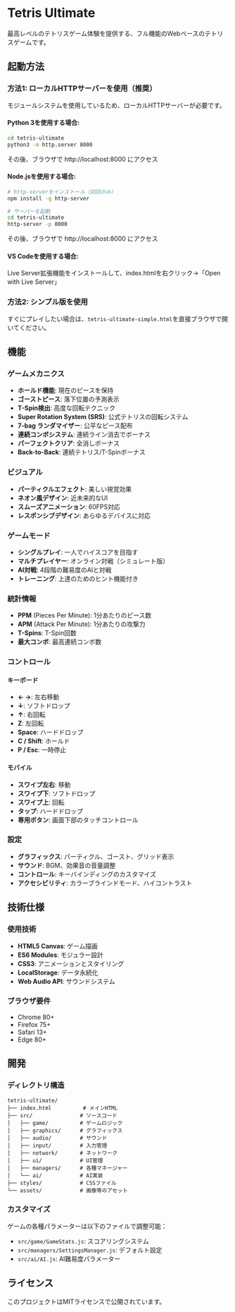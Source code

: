 # Tetris Ultimate

最高レベルのテトリスゲーム体験を提供する、フル機能のWebベースのテトリスゲームです。

## 起動方法

### 方法1: ローカルHTTPサーバーを使用（推奨）

モジュールシステムを使用しているため、ローカルHTTPサーバーが必要です。

#### Python 3を使用する場合:
```bash
cd tetris-ultimate
python3 -m http.server 8000
```
その後、ブラウザで http://localhost:8000 にアクセス

#### Node.jsを使用する場合:
```bash
# http-serverをインストール（初回のみ）
npm install -g http-server

# サーバーを起動
cd tetris-ultimate
http-server -p 8000
```
その後、ブラウザで http://localhost:8000 にアクセス

#### VS Codeを使用する場合:
Live Server拡張機能をインストールして、index.htmlを右クリック→「Open with Live Server」

### 方法2: シンプル版を使用

すぐにプレイしたい場合は、`tetris-ultimate-simple.html`を直接ブラウザで開いてください。

## 機能

### ゲームメカニクス
- **ホールド機能**: 現在のピースを保持
- **ゴーストピース**: 落下位置の予測表示
- **T-Spin検出**: 高度な回転テクニック
- **Super Rotation System (SRS)**: 公式テトリスの回転システム
- **7-bag ランダマイザー**: 公平なピース配布
- **連続コンボシステム**: 連続ライン消去でボーナス
- **パーフェクトクリア**: 全消しボーナス
- **Back-to-Back**: 連続テトリス/T-Spinボーナス

### ビジュアル
- **パーティクルエフェクト**: 美しい視覚効果
- **ネオン風デザイン**: 近未来的なUI
- **スムーズアニメーション**: 60FPS対応
- **レスポンシブデザイン**: あらゆるデバイスに対応

### ゲームモード
- **シングルプレイ**: 一人でハイスコアを目指す
- **マルチプレイヤー**: オンライン対戦（シミュレート版）
- **AI対戦**: 4段階の難易度のAIと対戦
- **トレーニング**: 上達のためのヒント機能付き

### 統計情報
- **PPM** (Pieces Per Minute): 1分あたりのピース数
- **APM** (Attack Per Minute): 1分あたりの攻撃力
- **T-Spins**: T-Spin回数
- **最大コンボ**: 最高連続コンボ数

### コントロール

#### キーボード
- **← →**: 左右移動
- **↓**: ソフトドロップ
- **↑**: 右回転
- **Z**: 左回転
- **Space**: ハードドロップ
- **C / Shift**: ホールド
- **P / Esc**: 一時停止

#### モバイル
- **スワイプ左右**: 移動
- **スワイプ下**: ソフトドロップ
- **スワイプ上**: 回転
- **タップ**: ハードドロップ
- **専用ボタン**: 画面下部のタッチコントロール

### 設定
- **グラフィックス**: パーティクル、ゴースト、グリッド表示
- **サウンド**: BGM、効果音の音量調整
- **コントロール**: キーバインディングのカスタマイズ
- **アクセシビリティ**: カラーブラインドモード、ハイコントラスト

## 技術仕様

### 使用技術
- **HTML5 Canvas**: ゲーム描画
- **ES6 Modules**: モジュラー設計
- **CSS3**: アニメーションとスタイリング
- **LocalStorage**: データ永続化
- **Web Audio API**: サウンドシステム

### ブラウザ要件
- Chrome 80+
- Firefox 75+
- Safari 13+
- Edge 80+

## 開発

### ディレクトリ構造
```
tetris-ultimate/
├── index.html          # メインHTML
├── src/               # ソースコード
│   ├── game/          # ゲームロジック
│   ├── graphics/      # グラフィックス
│   ├── audio/         # サウンド
│   ├── input/         # 入力管理
│   ├── network/       # ネットワーク
│   ├── ui/            # UI管理
│   ├── managers/      # 各種マネージャー
│   └── ai/            # AI実装
├── styles/            # CSSファイル
└── assets/            # 画像等のアセット
```

### カスタマイズ
ゲームの各種パラメーターは以下のファイルで調整可能：
- `src/game/GameStats.js`: スコアリングシステム
- `src/managers/SettingsManager.js`: デフォルト設定
- `src/ai/AI.js`: AI難易度パラメーター

## ライセンス

このプロジェクトはMITライセンスで公開されています。